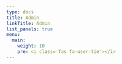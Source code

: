 ```yaml
---
type: docs
title: Admin
linkTitle: Admin
list_panels: true
menu:
  main:
    weight: 10
    pre: <i class='fas fa-user-tie'></i>
---
```



